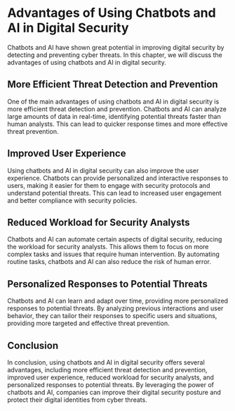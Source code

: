 Advantages of Using Chatbots and AI in Digital Security
=======================================================================================================

Chatbots and AI have shown great potential in improving digital security by detecting and preventing cyber threats. In this chapter, we will discuss the advantages of using chatbots and AI in digital security.

More Efficient Threat Detection and Prevention
----------------------------------------------

One of the main advantages of using chatbots and AI in digital security is more efficient threat detection and prevention. Chatbots and AI can analyze large amounts of data in real-time, identifying potential threats faster than human analysts. This can lead to quicker response times and more effective threat prevention.

Improved User Experience
------------------------

Using chatbots and AI in digital security can also improve the user experience. Chatbots can provide personalized and interactive responses to users, making it easier for them to engage with security protocols and understand potential threats. This can lead to increased user engagement and better compliance with security policies.

Reduced Workload for Security Analysts
--------------------------------------

Chatbots and AI can automate certain aspects of digital security, reducing the workload for security analysts. This allows them to focus on more complex tasks and issues that require human intervention. By automating routine tasks, chatbots and AI can also reduce the risk of human error.

Personalized Responses to Potential Threats
-------------------------------------------

Chatbots and AI can learn and adapt over time, providing more personalized responses to potential threats. By analyzing previous interactions and user behavior, they can tailor their responses to specific users and situations, providing more targeted and effective threat prevention.

Conclusion
----------

In conclusion, using chatbots and AI in digital security offers several advantages, including more efficient threat detection and prevention, improved user experience, reduced workload for security analysts, and personalized responses to potential threats. By leveraging the power of chatbots and AI, companies can improve their digital security posture and protect their digital identities from cyber threats.


